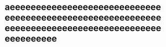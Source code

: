 # aeeeeeeeeeeeeeeeeeeeeeeeeeeeeeeeeeeeeeeeeeeeeeeeeeeeeeeeeeeeeeeeeeeeeeeeeeeeeeeeeeeeeeeeeeeeeeeeeeee